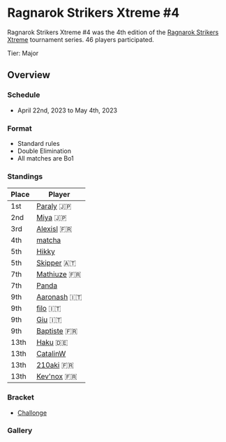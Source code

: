 # Ragnarok Strikers Xtreme #4

Ragnarok Strikers Xtreme #4 was the 4th edition of the [Ragnarok Strikers Xtreme](ragnaxmain.md) tournament series.
46 players participated.

Tier: Major

## Overview

### Schedule
- April 22nd, 2023 to May 4th, 2023

### Format
- Standard rules
- Double Elimination
- All matches are Bo1

### Standings

|Place|Player|
|-|-|
|1st|[Paraly](../../players/japanese/paraly.md) :jp:|
|2nd|[Miya](../../players/japanese/miya.md) :jp:|
|3rd|[Alexisl](../../players/french/alexisl.md) :fr:|
|4th|[matcha](../../players/chinese/matcha.md)|
|5th|[Hikky](../../players/brazilian/hikky.md)|
|5th|[Skipper](../../players/austrian/skipper.md) :austria:|
|7th|[Mathiuze](../../players/french/mathiuze.md) :fr:|
|7th|[Panda](../../players/brazilian/panda.md)|
|9th|[Aaronash](../../players/italian/aaronash.md) :it:|
|9th|[filo](../../players/italian/filo.md) :it:|
|9th|[Giu](../../players/italian/giu.md) :it:|
|9th|[Baptiste](../../players/french/baptiste.md) :fr:|
|13th|[Haku](../../players/german/haku.md) :de:|
|13th|[CatalinW](../../players/romanian/catalinw.md)|
|13th|[210aki](../../players/french/210aki.md) :fr:|
|13th|[Kev'nox](../../players/french/kevnox.md) :fr:|

### Bracket
- [Challonge](https://challonge.com/53cuhqym)

### Gallery
